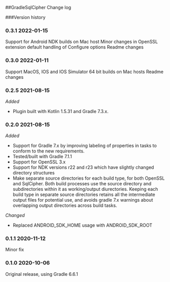 ##GradleSqlCipher Change log

###Version history

### 0.3.1 2022-01-15

Support for Android NDK builds on Mac host
Minor changes in OpenSSL extension default handling of Configure options
Readme changes

### 0.3.0 2022-01-11

Support MacOS, IOS and IOS Simulator 64 bit builds on Mac hosts
Readme changes

### 0.2.5 2021-08-15
*Added*

- Plugin built with Kotlin 1.5.31 and Gradle 7.3.x.

### 0.2.0 2021-08-15
*Added*

- Support for Gradle 7.x by improving labeling of properties in tasks to conform to the new requirements.
- Tested/built with Gradle 7.1.1
- Support for OpenSSL 3.x
- Support for NDK versions r22 and r23 which have slightly changed directory structures
- Make separate source directories for each build type, for both OpenSSL and SqlCipher.  Both build processes use the source directory and subdirectories within it as working/output diurectories. Keeping each build type in separate source directories retains all the intermediate output files for potential use, and avoids gradle 7.x warnings about overlapping output directories across build tasks. 

*Changed*

- Replaced ANDROID_SDK_HOME usage with ANDROID_SDK_ROOT

### 0.1.1 2020-11-12

Minor fix

### 0.1.0 2020-10-06

Original release, using Gradle 6.6.1